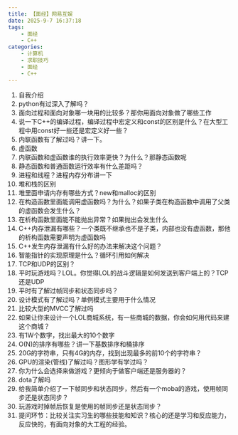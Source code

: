 ```yaml
---
title: 【面经】网易互娱
date: 2025-9-7 16:37:18
tags: 
    - 面经
    - C++
categories: 
    - 计算机
    - 求职技巧
    - 面经
    - C++
---
```


1.  自我介绍
2.  python有过深入了解吗？
3.  面向过程和面向对象哪一块用的比较多？那你用面向对象做了哪些工作
4.  说一下C++的编译过程，编译过程中宏定义和const的区别是什么？在大型工程中用const好一些还是宏定义好一些？
5.  内联函数有了解过吗？讲一下。
6.  虚函数
7.  内联函数和虚函数谁的执行效率更快？为什么？那静态函数呢
8.  静态函数和普通函数运行效率有什么差距吗？
9.  进程和线程？进程内存分布讲一下
10.  堆和栈的区别
11.  堆里面申请内存有哪些方式？new和malloc的区别
12.  在构造函数里面能调用虚函数吗？为什么？如果子类在构造函数中调用了父类的虚函数会发生什么？
13.  在析构函数里面能不能抛出异常？如果抛出会发生什么
14.  C++内存泄漏有哪些？一个类既不继承也不是子类，内部也没有虚函数，那他的析构函数需要声明为虚函数吗
15.  C++发生内存泄漏有什么好的办法来解决这个问题？
16.  智能指针的实现原理是什么？循环引用如何解决
17.  TCP和UDP的区别？
18.  平时玩游戏吗？LOL。你觉得LOL的战斗逻辑是如何发送到客户端上的？TCP还是UDP
19.  平时有了解过帧同步和状态同步吗？
20.  设计模式有了解过吗？单例模式主要用于什么情况
21.  比较大型的MVCC了解过吗
22.  如果让你来设计一个LOL商城系统，有一些商城的数据，你会如何用代码来建这个商城？
23.  有1W个数字，找出最大的10个数字
24.  O(N)的排序有哪些？讲一下基数排序和桶排序
25.  20G的字符串，只有4G的内存，找到出现最多的前10个的字符串？
26.  GPU的渲染(管线)了解过吗？图形学有学过吗？
27.  你为什么会选择来做游戏？更倾向于做客户端还是服务器的？
28.  dota了解吗
29.  给我简单介绍了一下帧同步和状态同步，然后有一个moba的游戏，使用帧同步还是状态同步？
30.  玩游戏时掉帧后恢复是使用的帧同步还是状态同步？
31.  提问环节：比较关注实习生的哪些技能和知识？核心的还是学习和反应能力，反应快的，有面向对象的大工程的经验。